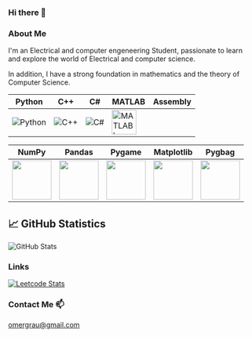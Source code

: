 ### Hi there 👋

<!--
**Omer-Graubert/Omer-Graubert** is a ✨ _special_ ✨ repository because its `README.md` (this file) appears on your GitHub profile.

Here are some ideas to get you started:

- 🔭 I’m currently working on ...
- 🌱 I’m currently learning ...
- 👯 I’m looking to collaborate on ...
- 🤔 I’m looking for help with ...
- 💬 Ask me about ...
- 📫 How to reach me: ...
- 😄 Pronouns: ...
- ⚡ Fun fact: ...
-->

### About Me
I'm an Electrical and computer engeneering Student, passionate to learn and explore the world of Electrical and computer science.

In addition, I have a strong foundation in mathematics and the theory of Computer Science. 

| Python                                           | C++                                        | C#                                       | MATLAB                                                                                                       | Assembly                                                                                                                  |
| ------------------------------------------------ | ------------------------------------------ | ---------------------------------------- | ------------------------------------------------------------------------------------------------------------ | ------------------------------------------------------------------------------------------------------------------------- |
| ![Python](https://skillicons.dev/icons?i=python) | ![C++](https://skillicons.dev/icons?i=cpp) | ![C#](https://skillicons.dev/icons?i=cs) | <img src="https://upload.wikimedia.org/wikipedia/commons/2/21/Matlab_Logo.png" width="50" alt="MATLAB Logo"> |  |




| NumPy                                                                                                                              | Pandas                                                                                                                  | Pygame                                                                                               | Matplotlib                                                                                       | Pygbag                                                                                                                     |
| ---------------------------------------------------------------------------------------------------------------------------------- | ----------------------------------------------------------------------------------------------------------------------- | ---------------------------------------------------------------------------------------------------- | ------------------------------------------------------------------------------------------------ | -------------------------------------------------------------------------------------------------------------------------- |
| [<img src="https://raw.githubusercontent.com/numpy/numpy/main/branding/logo/primary/numpylogo.svg" width="80">](https://numpy.org) | [<img src="https://upload.wikimedia.org/wikipedia/commons/e/ed/Pandas_logo.svg" width="80">](https://pandas.pydata.org) | [<img src="https://www.pygame.org/docs/_static/pygame_tiny.png" width="80">](https://www.pygame.org) | [<img src="https://matplotlib.org/_static/images/logo2.svg" width="80">](https://matplotlib.org) | [<img src="https://pygame-web.github.io/assets/pygbag_logo.png?raw=true" width="80">](https://pygame-web.github.io/pygbag) |



## 📈 GitHub Statistics

![GitHub Stats](https://github-readme-stats.vercel.app/api?username=omergrau&show_icons=true&theme=default)

### Links
[![Leetcode Stats](https://leetcard.jacoblin.cool/omergrau)](https://leetcode.com/omergrau)





### Contact Me 📫
omergrau@gmail.com
